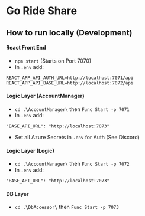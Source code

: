 # Go Ride Share

## How to run locally (Development)
#### React Front End
- `npm start`  (Starts on Port 7070)
- In `.env` add:
```
REACT_APP_API_AUTH_URL=http://localhost:7071/api
REACT_APP_API_BASE_URL=http://localhost:7072/api
```
#### Logic Layer (AccountManager)
- `cd .\AccountManager\` then `Func Start -p 7071`
- In `.env` add:
```
"BASE_API_URL": "http://localhost:7073"
```
- Set all Azure Secrets in `.env` for Auth (See Discord)
#### Logic Layer (Logic)
- `cd .\AccountManager\` then `Func Start -p 7072`
- In `.env` add:
```
"BASE_API_URL": "http://localhost:7073"
```
#### DB Layer
- `cd .\DbAccessor\` then `Func Start -p 7073`
